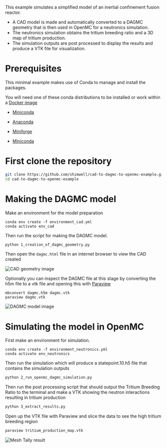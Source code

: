<!-- [![CI with install](https://github.com/shimwell/cad-to-dagmc-to-openmc-example/actions/workflows/ci_with_install.yml/badge.svg)](https://github.com/shimwell/cad-to-dagmc-to-openmc-example/actions/workflows/ci_with_install.yml) -->

This example simulates a simplified model of an inertial confinement fusion reactor.

- A CAD model is made and automatically converted to a DAGMC geometry that is then used in OpenMC for a neutronics simulation.
- The neutronics simulation obtains the tritium breeding ratio and a 3D map of tritium production.
- The simulation outputs are post processed to display the results and produce a VTK file for visualization.

# Prerequisites

This minimal example makes use of Conda to manage and install the packages.

You will need one of these conda distributions to be installed or work within a [Docker image](https://hub.docker.com/r/continuumio/miniconda3)

- [Miniconda](https://docs.conda.io/en/latest/miniconda.html)

- [Anaconda](https://www.anaconda.com/)

- [Miniforge](https://github.com/conda-forge/miniforge)

- [Miniconda](https://docs.conda.io/en/latest/miniconda.html)

# First clone the repository
```bash
git clone https://github.com/shimwell/cad-to-dagmc-to-openmc-example.git
cd cad-to-dagmc-to-openmc-example
```

# Making the DAGMC model

Make an environment for the model preparation
```
conda env create -f environment_cad.yml
conda activate env_cad
```

Then run the script for making the DAGMC model.
```bash
python 1_creation_of_dagmc_geometry.py
```

Then open the ```dagmc.html``` file in an internet browser to view the CAD created

![CAD geometry image](https://user-images.githubusercontent.com/8583900/159698975-d82544c7-635b-4117-b4bc-4d61a8cf9ecc.png)

Optionally you can inspect the DAGMC file at this stage by converting the h5m file to a vtk file and opening this with [Paraview](https://www.paraview.org/)
```
mbconvert dagmc.h5m dagmc.vtk
paraview dagmc.vtk
```
![DAGMC model image](https://user-images.githubusercontent.com/8583900/159698979-3665e14b-ca42-4df2-8a1e-deee6597efc0.png)

# Simulating the model in OpenMC

First make an environment for simulation.

```
conda env create -f environment_neutronics.yml
conda activate env_neutronics
```

Then run the simulation which will produce a statepoint.10.h5 file that contains the simulation outputs
```bash
python 2_run_openmc_dagmc_simulation.py
```

Then run the post processing script that should output the Tritium Breeding Ratio to the terminal and make a VTK showing the neutron interactions resulting in tritium production
```bash
python 3_extract_results.py
```

Open up the VTK file with Paraview and slice the data to see the high tritium breeding region
```bash
paraview tritium_production_map.vtk
```
![Mesh Tally result](https://user-images.githubusercontent.com/8583900/159698986-5e325860-dbd9-4b17-aba7-6043675ba2d3.png)
